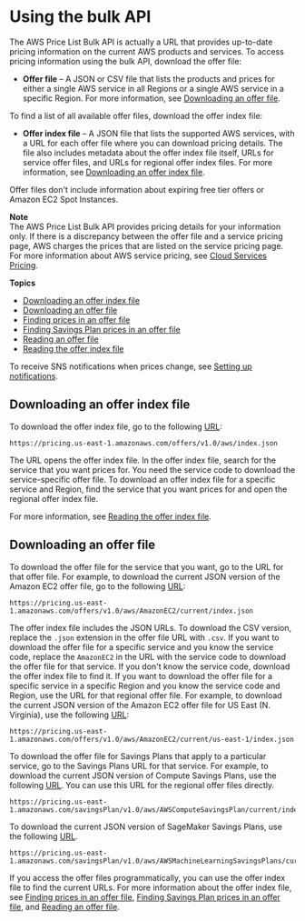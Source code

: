 # Using the bulk API<a name="using-ppslong"></a>

The AWS Price List Bulk API is actually a URL that provides up\-to\-date pricing information on the current AWS products and services\. To access pricing information using the bulk API, download the offer file:
+ **Offer file** – A JSON or CSV file that lists the products and prices for either a single AWS service in all Regions or a single AWS service in a specific Region\. For more information, see [Downloading an offer file](#download-offers)\.

To find a list of all available offer files, download the offer index file:
+ **Offer index file** – A JSON file that lists the supported AWS services, with a URL for each offer file where you can download pricing details\. The file also includes metadata about the offer index file itself, URLs for service offer files, and URLs for regional offer index files\. For more information, see [Downloading an offer index file](#download-the-offer-index)\.

Offer files don't include information about expiring free tier offers or Amazon EC2 Spot Instances\. 

**Note**  
The AWS Price List Bulk API provides pricing details for your information only\. If there is a discrepancy between the offer file and a service pricing page, AWS charges the prices that are listed on the service pricing page\. For more information about AWS service pricing, see [Cloud Services Pricing](https://aws.amazon.com/pricing/services/)\.

**Topics**
+ [Downloading an offer index file](#download-the-offer-index)
+ [Downloading an offer file](#download-offers)
+ [Finding prices in an offer file](procedures.md)
+ [Finding Savings Plan prices in an offer file](sp-offer-file.md)
+ [Reading an offer file](reading-an-offer.md)
+ [Reading the offer index file](reading-the-offer-index.md)

To receive SNS notifications when prices change, see [Setting up notifications](price-notification.md)\.

## Downloading an offer index file<a name="download-the-offer-index"></a>

To download the offer index file, go to the following [URL](https://pricing.us-east-1.amazonaws.com/offers/v1.0/aws/index.json):

```
https://pricing.us-east-1.amazonaws.com/offers/v1.0/aws/index.json
```

The URL opens the offer index file\. In the offer index file, search for the service that you want prices for\. You need the service code to download the service\-specific offer file\. To download an offer index file for a specific service and Region, find the service that you want prices for and open the regional offer index file\.

For more information, see [Reading the offer index file](reading-the-offer-index.md)\.

## Downloading an offer file<a name="download-offers"></a>

To download the offer file for the service that you want, go to the URL for that offer file\. For example, to download the current JSON version of the Amazon EC2 offer file, go to the following [URL](https://pricing.us-east-1.amazonaws.com/offers/v1.0/aws/AmazonEC2/current/index.json):

```
https://pricing.us-east-1.amazonaws.com/offers/v1.0/aws/AmazonEC2/current/index.json
```

The offer index file includes the JSON URLs\. To download the CSV version, replace the `.json` extension in the offer file URL with `.csv`\. If you want to download the offer file for a specific service and you know the service code, replace the `AmazonEC2` in the URL with the service code to download the offer file for that service\. If you don't know the service code, download the offer index file to find it\. If you want to download the offer file for a specific service in a specific Region and you know the service code and Region, use the URL for that regional offer file\. For example, to download the current JSON version of the Amazon EC2 offer file for US East \(N\. Virginia\), use the following [URL](https://pricing.us-east-1.amazonaws.com/offers/v1.0/aws/AmazonEC2/current/us-east-1/index.json):

```
https://pricing.us-east-1.amazonaws.com/offers/v1.0/aws/AmazonEC2/current/us-east-1/index.json
```

To download the offer file for Savings Plans that apply to a particular service, go to the Savings Plans URL for that service\. For example, to download the current JSON version of Compute Savings Plans, use the following [URL](https://pricing.us-east-1.amazonaws.com/savingsPlan/v1.0/aws/AWSComputeSavingsPlan/current/index.json)\. You can use this URL for the regional offer files directly\.

```
https://pricing.us-east-1.amazonaws.com/savingsPlan/v1.0/aws/AWSComputeSavingsPlan/current/index.json
```

To download the current JSON version of SageMaker Savings Plans, use the following [URL](https://pricing.us-east-1.amazonaws.com/savingsPlan/v1.0/aws/AWSMachineLearningSavingsPlans/current/index.json)\.

```
https://pricing.us-east-1.amazonaws.com/savingsPlan/v1.0/aws/AWSMachineLearningSavingsPlans/current/index.json
```

If you access the offer files programmatically, you can use the offer index file to find the current URLs\. For more information about the offer index file, see [Finding prices in an offer file](procedures.md), [Finding Savings Plan prices in an offer file](sp-offer-file.md), and [Reading an offer file](reading-an-offer.md)\.